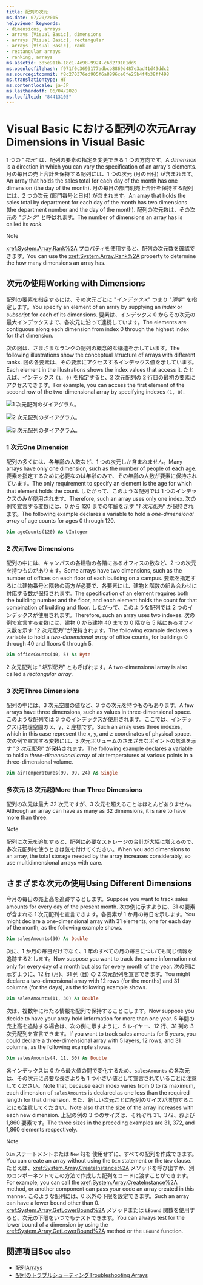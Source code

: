 ```yaml
---
title: 配列の次元
ms.date: 07/20/2015
helpviewer_keywords:
- dimensions, arrays
- arrays [Visual Basic], dimensions
- arrays [Visual Basic], rectangular
- arrays [Visual Basic], rank
- rectangular arrays
- ranking, arrays
ms.assetid: 385e911b-18c1-4e98-9924-c6d279101dd9
ms.openlocfilehash: f971f0c3693177adbcb8869d487e3ad41d49ddc2
ms.sourcegitcommit: f8c270376ed905f6a8896ce0fe25b4f4b38ff498
ms.translationtype: HT
ms.contentlocale: ja-JP
ms.lasthandoff: 06/04/2020
ms.locfileid: "84413105"
---
```

# <a name="array-dimensions-in-visual-basic"></a><span data-ttu-id="d060e-102">Visual Basic における配列の次元</span><span class="sxs-lookup"><span data-stu-id="d060e-102">Array Dimensions in Visual Basic</span></span>

<span data-ttu-id="d060e-103">1 つの "*次元*" は、配列の要素の指定を変更できる 1 つの方向です。</span><span class="sxs-lookup"><span data-stu-id="d060e-103">A *dimension* is a direction in which you can vary the specification of an array's elements.</span></span> <span data-ttu-id="d060e-104">月の毎日の売上合計を保持する配列には、1 つの次元 (月の日付) が含まれます。</span><span class="sxs-lookup"><span data-stu-id="d060e-104">An array that holds the sales total for each day of the month has one dimension (the day of the month).</span></span> <span data-ttu-id="d060e-105">月の毎日の部門別売上合計を保持する配列には、2 つの次元 (部門番号と日付) が含まれます。</span><span class="sxs-lookup"><span data-stu-id="d060e-105">An array that holds the sales total by department for each day of the month has two dimensions (the department number and the day of the month).</span></span> <span data-ttu-id="d060e-106">配列の次元数は、その次元の "*ランク*" と呼ばれます。</span><span class="sxs-lookup"><span data-stu-id="d060e-106">The number of dimensions an array has is called its *rank*.</span></span>

> [!NOTE]
> <span data-ttu-id="d060e-107"><xref:System.Array.Rank%2A> プロパティを使用すると、配列の次元数を確認できます。</span><span class="sxs-lookup"><span data-stu-id="d060e-107">You can use the <xref:System.Array.Rank%2A> property to determine the how many dimensions an array has.</span></span>

## <a name="working-with-dimensions"></a><span data-ttu-id="d060e-108">次元の使用</span><span class="sxs-lookup"><span data-stu-id="d060e-108">Working with Dimensions</span></span>

<span data-ttu-id="d060e-109">配列の要素を指定するには、その次元ごとに "*インデックス*" つまり "*添字*" を指定します。</span><span class="sxs-lookup"><span data-stu-id="d060e-109">You specify an element of an array by supplying an *index* or *subscript* for each of its dimensions.</span></span> <span data-ttu-id="d060e-110">要素は、インデックス 0 からその次元の最大インデックスまで、各次元に沿って連続しています。</span><span class="sxs-lookup"><span data-stu-id="d060e-110">The elements are contiguous along each dimension from index 0 through the highest index for that dimension.</span></span>

<span data-ttu-id="d060e-111">次の図は、さまざまなランクの配列の概念的な構造を示しています。</span><span class="sxs-lookup"><span data-stu-id="d060e-111">The following illustrations show the conceptual structure of arrays with different ranks.</span></span> <span data-ttu-id="d060e-112">図の各要素は、その要素にアクセスするインデックス値を示しています。</span><span class="sxs-lookup"><span data-stu-id="d060e-112">Each element in the illustrations shows the index values that access it.</span></span> <span data-ttu-id="d060e-113">たとえば、インデックス `(1, 0)` を指定すると、2 次元配列の 2 行目の最初の要素にアクセスできます。</span><span class="sxs-lookup"><span data-stu-id="d060e-113">For example, you can access the first element of the second row of the two-dimensional array by specifying indexes `(1, 0)`.</span></span>

![1 次元配列のダイアグラム。](./media/array-dimensions/one-dimensional-array.gif)

![2 次元配列のダイアグラム。](./media/array-dimensions/two-dimensional-array.gif)

![3 次元配列のダイアグラム。](./media/array-dimensions/three-dimensional-array.gif)

### <a name="one-dimension"></a><span data-ttu-id="d060e-117">1 次元</span><span class="sxs-lookup"><span data-stu-id="d060e-117">One Dimension</span></span>

<span data-ttu-id="d060e-118">配列の多くには、各年齢の人数など、1 つの次元しか含まれません。</span><span class="sxs-lookup"><span data-stu-id="d060e-118">Many arrays have only one dimension, such as the number of people of each age.</span></span> <span data-ttu-id="d060e-119">要素を指定するために必要なのは年齢のみで、その年齢の人数が要素に保持されています。</span><span class="sxs-lookup"><span data-stu-id="d060e-119">The only requirement to specify an element is the age for which that element holds the count.</span></span> <span data-ttu-id="d060e-120">したがって、このような配列では 1 つのインデックスのみが使用されます。</span><span class="sxs-lookup"><span data-stu-id="d060e-120">Therefore, such an array uses only one index.</span></span> <span data-ttu-id="d060e-121">次の例で宣言する変数には、0 から 120 までの年齢を示す "*1 次元配列*" が保持されます。</span><span class="sxs-lookup"><span data-stu-id="d060e-121">The following example declares a variable to hold a *one-dimensional array* of age counts for ages 0 through 120.</span></span>

```vb
Dim ageCounts(120) As UInteger
```

### <a name="two-dimensions"></a><span data-ttu-id="d060e-122">2 次元</span><span class="sxs-lookup"><span data-stu-id="d060e-122">Two Dimensions</span></span>

<span data-ttu-id="d060e-123">配列の中には、キャンパスの各建物の各階にあるオフィスの数など、2 つの次元を持つものがあります。</span><span class="sxs-lookup"><span data-stu-id="d060e-123">Some arrays have two dimensions, such as the number of offices on each floor of each building on a campus.</span></span> <span data-ttu-id="d060e-124">要素を指定するには建物番号と階数の両方が必要で、各要素には、建物と階数の組み合わせに対応する数が保持されます。</span><span class="sxs-lookup"><span data-stu-id="d060e-124">The specification of an element requires both the building number and the floor, and each element holds the count for that combination of building and floor.</span></span> <span data-ttu-id="d060e-125">したがって、このような配列では 2 つのインデックスが使用されます。</span><span class="sxs-lookup"><span data-stu-id="d060e-125">Therefore, such an array uses two indexes.</span></span> <span data-ttu-id="d060e-126">次の例で宣言する変数には、建物 0 から建物 40 までの 0 階から 5 階にあるオフィス数を示す "*2 次元配列* "が保持されます。</span><span class="sxs-lookup"><span data-stu-id="d060e-126">The following example declares a variable to hold a *two-dimensional array* of office counts, for buildings 0 through 40 and floors 0 through 5.</span></span>

```vb
Dim officeCounts(40, 5) As Byte
```

<span data-ttu-id="d060e-127">2 次元配列は "*矩形配列*" とも呼ばれます。</span><span class="sxs-lookup"><span data-stu-id="d060e-127">A two-dimensional array is also called a *rectangular array*.</span></span>

### <a name="three-dimensions"></a><span data-ttu-id="d060e-128">3 次元</span><span class="sxs-lookup"><span data-stu-id="d060e-128">Three Dimensions</span></span>

<span data-ttu-id="d060e-129">配列の中には、3 次元空間の値など、3 つの次元を持つものもあります。</span><span class="sxs-lookup"><span data-stu-id="d060e-129">A few arrays have three dimensions, such as values in three-dimensional space.</span></span> <span data-ttu-id="d060e-130">このような配列では 3 つのインデックスが使用されます。ここでは、インデックスは物理空間の x、y、z 座標です。</span><span class="sxs-lookup"><span data-stu-id="d060e-130">Such an array uses three indexes, which in this case represent the x, y, and z coordinates of physical space.</span></span> <span data-ttu-id="d060e-131">次の例で宣言する変数には、3 次元ボリュームのさまざまなポイントの気温を示す "*3 次元配列*" が保持されます。</span><span class="sxs-lookup"><span data-stu-id="d060e-131">The following example declares a variable to hold a *three-dimensional array* of air temperatures at various points in a three-dimensional volume.</span></span>

```vb
Dim airTemperatures(99, 99, 24) As Single
```

### <a name="more-than-three-dimensions"></a><span data-ttu-id="d060e-132">多次元 (3 次元超)</span><span class="sxs-lookup"><span data-stu-id="d060e-132">More than Three Dimensions</span></span>

<span data-ttu-id="d060e-133">配列の次元は最大 32 次元ですが、3 次元を超えることはほとんどありません。</span><span class="sxs-lookup"><span data-stu-id="d060e-133">Although an array can have as many as 32 dimensions, it is rare to have more than three.</span></span>

> [!NOTE]
> <span data-ttu-id="d060e-134">配列に次元を追加すると、配列に必要なストレージの合計が大幅に増えるので、多次元配列を使うときは気を付けてください。</span><span class="sxs-lookup"><span data-stu-id="d060e-134">When you add dimensions to an array, the total storage needed by the array increases considerably, so use multidimensional arrays with care.</span></span>

## <a name="using-different-dimensions"></a><span data-ttu-id="d060e-135">さまざまな次元の使用</span><span class="sxs-lookup"><span data-stu-id="d060e-135">Using Different Dimensions</span></span>

<span data-ttu-id="d060e-136">今月の毎日の売上高を追跡するとします。</span><span class="sxs-lookup"><span data-stu-id="d060e-136">Suppose you want to track sales amounts for every day of the present month.</span></span> <span data-ttu-id="d060e-137">次の例に示すように、31 の要素が含まれる 1 次元配列を宣言できます。各要素が 1 か月の毎日を示します。</span><span class="sxs-lookup"><span data-stu-id="d060e-137">You might declare a one-dimensional array with 31 elements, one for each day of the month, as the following example shows.</span></span>

```vb
Dim salesAmounts(30) As Double
```

<span data-ttu-id="d060e-138">次に、1 か月の毎日だけでなく、1 年のすべての月の毎日についても同じ情報を追跡するとします。</span><span class="sxs-lookup"><span data-stu-id="d060e-138">Now suppose you want to track the same information not only for every day of a month but also for every month of the year.</span></span> <span data-ttu-id="d060e-139">次の例に示すように、12 行 (月)、31 列 (日) の 2 次元配列を宣言できます。</span><span class="sxs-lookup"><span data-stu-id="d060e-139">You might declare a two-dimensional array with 12 rows (for the months) and 31 columns (for the days), as the following example shows.</span></span>

```vb
Dim salesAmounts(11, 30) As Double
```

<span data-ttu-id="d060e-140">次は、複数年にわたる情報を配列で保持することにします。</span><span class="sxs-lookup"><span data-stu-id="d060e-140">Now suppose you decide to have your array hold information for more than one year.</span></span> <span data-ttu-id="d060e-141">5 年間の売上高を追跡する場合は、次の例に示すように、5 レイヤー、12 行、31 列の 3 次元配列を宣言できます。</span><span class="sxs-lookup"><span data-stu-id="d060e-141">If you want to track sales amounts for 5 years, you could declare a three-dimensional array with 5 layers, 12 rows, and 31 columns, as the following example shows.</span></span>

```vb
Dim salesAmounts(4, 11, 30) As Double
```

<span data-ttu-id="d060e-142">各インデックスは 0 から最大値の間で変化するため、`salesAmounts` の各次元は、その次元に必要な長さよりも 1 つ小さい値として宣言されていることに注意してください。</span><span class="sxs-lookup"><span data-stu-id="d060e-142">Note that, because each index varies from 0 to its maximum, each dimension of `salesAmounts` is declared as one less than the required length for that dimension.</span></span> <span data-ttu-id="d060e-143">また、新しい次元ごとに配列のサイズが増加することにも注意してください。</span><span class="sxs-lookup"><span data-stu-id="d060e-143">Note also that the size of the array increases with each new dimension.</span></span> <span data-ttu-id="d060e-144">上記の例の 3 つのサイズは、それぞれ 31、372、および 1,860 要素です。</span><span class="sxs-lookup"><span data-stu-id="d060e-144">The three sizes in the preceding examples are 31, 372, and 1,860 elements respectively.</span></span>

> [!NOTE]
> <span data-ttu-id="d060e-145">`Dim` ステートメントまたは `New` 句を 使用せずに、すべての配列を作成できます。</span><span class="sxs-lookup"><span data-stu-id="d060e-145">You can create an array without using the `Dim` statement or the `New` clause.</span></span> <span data-ttu-id="d060e-146">たとえば、<xref:System.Array.CreateInstance%2A> メソッドを呼び出すか、別のコンポーネントでこの方法で作成した配列をコードに渡すことができます。</span><span class="sxs-lookup"><span data-stu-id="d060e-146">For example, you can call the <xref:System.Array.CreateInstance%2A> method, or another component can pass your code an array created in this manner.</span></span> <span data-ttu-id="d060e-147">このような配列には、0 以外の下限を設定できます。</span><span class="sxs-lookup"><span data-stu-id="d060e-147">Such an array can have a lower bound other than 0.</span></span> <span data-ttu-id="d060e-148"><xref:System.Array.GetLowerBound%2A> メソッドまたは `LBound` 関数を使用すると、次元の下限をいつでもテストできます。</span><span class="sxs-lookup"><span data-stu-id="d060e-148">You can always test for the lower bound of a dimension by using the <xref:System.Array.GetLowerBound%2A> method or the `LBound` function.</span></span>

## <a name="see-also"></a><span data-ttu-id="d060e-149">関連項目</span><span class="sxs-lookup"><span data-stu-id="d060e-149">See also</span></span>

- [<span data-ttu-id="d060e-150">配列</span><span class="sxs-lookup"><span data-stu-id="d060e-150">Arrays</span></span>](index.md)
- [<span data-ttu-id="d060e-151">配列のトラブルシューティング</span><span class="sxs-lookup"><span data-stu-id="d060e-151">Troubleshooting Arrays</span></span>](troubleshooting-arrays.md)
